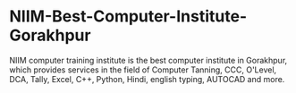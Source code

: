 # NIIM-Best-Computer-Institute-Gorakhpur
NIIM computer training institute is the best computer institute in Gorakhpur, which provides services in the field of Computer Tanning, CCC, O'Level, DCA, Tally, Excel, C++, Python, Hindi, english typing, AUTOCAD and more.
